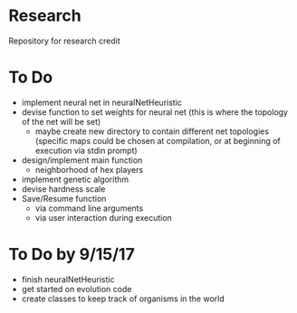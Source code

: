 # Research
Repository for research credit

# To Do
- implement neural net in neuralNetHeuristic
- devise function to set weights for neural net (this is where the topology of the net will be set)
	- maybe create new directory to contain different net topologies (specific maps could be chosen at compilation, or at beginning of execution via stdin prompt)
- design/implement main function
	- neighborhood of hex players
- implement genetic algorithm
- devise hardness scale
- Save/Resume function
   - via command line arguments
   - via user interaction during execution

# To Do by 9/15/17
- finish neuralNetHeuristic
- get started on evolution code
- create classes to keep track of organisms in the world
